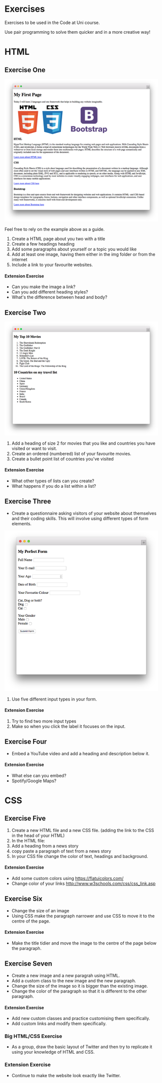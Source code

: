 # Exercises
Exercises to be used in the Code at Uni course.

Use pair programming to solve them quicker and in a more creative way!

# HTML

## Exercise One

![exercise1](https://github.com/Code-At-Uni/exercises/raw/master/img/ex1.png "Exercise 1")

Feel free to rely on the example above as a guide.

1. Create a HTML page about you two with a title
1. Create a few headings heading
1. Add some paragraphs about yourself or a topic you would like
1. Add at least one image, having them either in the img folder or from the internet
1. Include a link to your favourite websites. 

#### Extension Exercise

* Can you make the image a link? 
* Can you add different heading styles? 
* What's the difference between head and body?

## Exercise Two
![exercise2](https://github.com/Code-At-Uni/exercises/raw/master/img/ex2.png "Exercise 2")

1. Add a heading of size 2 for movies that you like and countries you have visited or want to visit.
1. Create an ordered (numbered) list of your favourite movies.
1. Create a bullet point list of countries you've visited

#### Extension Exercise

* What other types of lists can you create? 
* What happens if you do a list within a list?

## Exercise Three
* Create a questionnaire asking visitors of your website about themselves and their coding skills. This will involve using different types of form elements.

![exercise3](https://github.com/Code-At-Uni/exercises/raw/master/img/ex3.png "Exercise 3")


1. Use five different input types in your form.

#### Extension Exercise

1. Try to find two more input types 
1. Make so when you click the label it focuses on the input.

## Exercise Four
* Embed a YouTube video and add a heading and description below it. 

#### Extension Exercise

* What else can you embed? 
* Spotify/Google Maps?

# CSS

## Exercise Five 
1. Create a new HTML file and a new CSS file. (adding the link to the CSS in the head of your HTML) 
1. In the HTML file:
  1. Add a heading from a news story
  1. copy paste a paragraph of text from a news story
1. In your CSS file change the color of text, headings and background.

#### Extension Exercise

* Add some custom colors using https://flatuicolors.com/
* Change color of your links http://www.w3schools.com/css/css_link.asp

## Exercise Six

* Change the size of an image
* Using CSS make the paragraph narrower and use CSS to move it to the centre of the page.

#### Extension Exercise
* Make the title tidier and move the image to the centre of the page below the paragraph. 

## Exercise Seven

* Create a new image and a new paragrah using HTML.
* Add a custom class to the new image and the new paragraph. 
* Change the size of the image so it is bigger than the existing image.
* Change the color of the paragraph so that it is different to the other paragraph. 

#### Extension Exercise
* Add new custom classes and practice customising them specifically. 
* Add custom links and modify them specifically.


### Big HTML/CSS Exercise

* As a group, draw the basic layout of Twitter and then try to replicate it using your knowledge of HTML and CSS.

### Extension Exercise

* Continue to make the website look exactly like Twitter.
